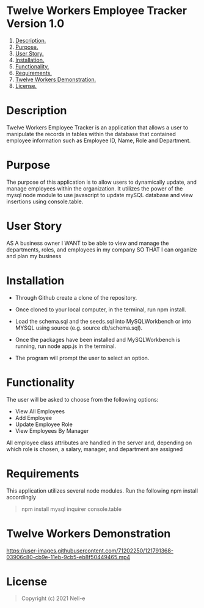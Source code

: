 # Twelve Workers Employee Tracker Version 1.0

1. [ Description. ](#desc)
2. [ Purpose. ](#purp)
3. [ User Story. ](#story)
4. [ Installation. ](#install)
5. [ Functionality. ](#funx)
6. [ Requirements. ](#req)
7. [ Twelve Workers Demonstration. ](#demo)
8. [ License. ](#lic)

<a name="desc"></a>
# Description

Twelve Workers Employee Tracker is an application that allows a user to manipulate the records in tables within the database that contained employee information such as Employee ID, Name, Role and Department. 

<a name="purp"></a>
# Purpose

The purpose of this application is to allow users to dynamically update, and manage employees within the organization. 
It utilizes the power of the mysql node module to use javascript to update mySQL database and view insertions using console.table.

<a name="story"></a>
# User Story

AS A business owner
I WANT to be able to view and manage the departments, roles, and employees in my company
SO THAT I can organize and plan my business

<a name="install"></a>
# Installation

- Through Github create a clone of the repository.

- Once cloned to your local computer, in the terminal, run npm install.

- Load the schema.sql and the seeds.sql into MySQLWorkbench or into MYSQL using source (e.g. source db/schema.sql).

- Once the packages have been installed and MySQLWorkbench is running, run node app.js in the terminal.

- The program will prompt the user to select an option. 

<a name="funx"></a>
# Functionality

The user will be asked to choose from the following options:

- View All Employees
- Add Employee
- Update Employee Role
- View Employees By Manager

All employee class attributes are handled in the server and, depending on which role is chosen, a salary, manager, and department are assigned

<a name="req"></a>
# Requirements

This application utilizes several node modules. 
Run the following npm install accordingly

> npm install mysql inquirer console.table

<a name="demo"></a>
# Twelve Workers Demonstration

https://user-images.githubusercontent.com/71202250/121791368-03906c80-cb9e-11eb-9cb5-eb8f50449465.mp4

<a name="lic"></a>
# License

>Copyright (c) 2021 Nell-e
